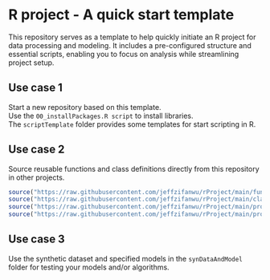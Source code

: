 # R project - A quick start template

This repository serves as a template to help quickly initiate an R project for data processing and modeling. It includes a pre-configured structure and essential scripts, enabling you to focus on analysis while streamlining project setup.

## Use case 1  
Start a new repository based on this template.  
Use the `00_installPackages.R script` to install libraries.  
The `scriptTemplate` folder provides some templates for start scripting in R.

## Use case 2
Source reusable functions and class definitions directly from this repository in other projects.  
```r
source("https://raw.githubusercontent.com/jeffzifanwu/rProject/main/function/my_function.R")
source("https://raw.githubusercontent.com/jeffzifanwu/rProject/main/class/my_class.R")
source("https://raw.githubusercontent.com/jeffzifanwu/rProject/main/procedures/beginScript.R")
source("https://raw.githubusercontent.com/jeffzifanwu/rProject/main/procedures/endScript.R")
```

## Use case 3
Use the synthetic dataset and specified models in the `synDataAndModel` folder for testing your models and/or algorithms.
